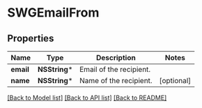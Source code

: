 # SWGEmailFrom

## Properties
Name | Type | Description | Notes
------------ | ------------- | ------------- | -------------
**email** | **NSString*** | Email of the recipient. | 
**name** | **NSString*** | Name of the recipient. | [optional] 

[[Back to Model list]](../README.md#documentation-for-models) [[Back to API list]](../README.md#documentation-for-api-endpoints) [[Back to README]](../README.md)


